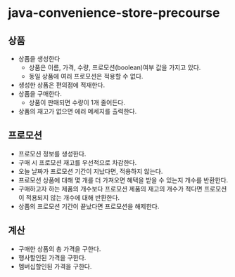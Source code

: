# java-convenience-store-precourse
## 상품
- 상품을 생성한다
  - 상품은 이름, 가격, 수량, 프로모션(boolean)여부 값을 가지고 있다.
  - 동일 상품에 여러 프로모션은 적용할 수 없다.
- 생성한 상품은 편의점에 적재한다.
- 상품을 구매한다.
    - 상품이 판매되면 수량이 1개 줄어든다.
- 상품의 재고가 없으면 에러 메세지를 출력한다.

## 프로모션
- 프로모션 정보를 생성한다.
- 구매 시 프로모션 재고를 우선적으로 차감한다.
- 오늘 날짜가 프로모션 기간이 지났다면, 적용하지 않는다.
- 프로모션 상품에 대해 몇 개를 더 가져오면 혜택을 받을 수 있는지 개수를 반환한다.
- 구매하고자 하는 제품의 개수보다 프로모션 제품의 재고의 개수가 적다면 프로모션이 적용되지 않는 개수에 대해 반환한다.
- 상품의 프로모션 기간이 끝났다면 프로모션을 해제한다.

## 계산
- 구매한 상품의 총 가격을 구한다.
- 행사할인된 가격을 구한다.
- 멤버십할인된 가격을 구한다.